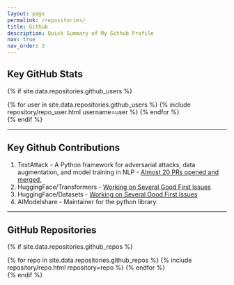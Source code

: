 ```yaml
---
layout: page
permalink: /repositories/
title: Github
description: Quick Summary of My Github Profile 
nav: true
nav_order: 3
---
```


## Key GitHub Stats

{% if site.data.repositories.github_users %}
<div class="repositories d-flex flex-wrap flex-md-row flex-column justify-content-between align-items-center">
  {% for user in site.data.repositories.github_users %}
    {% include repository/repo_user.html username=user %}
  {% endfor %}
</div>
{% endif %}

---

## Key Github Contributions 

<div class="repositories d-flex flex-wrap flex-md-row flex-column justify-content-between align-items-center">
  <div class="p-2 text-left">
      <ol>
      <li>TextAttack - A Python framework for adversarial attacks, data augmentation, and model training in NLP - <a href='https://github.com/QData/TextAttack/pulls?q=is%3Apr+author%3AVijayKalmath+'> Almost 20 PRs opened and merged. </a></li>
      <li>HuggingFace/Transformers - <a href='https://github.com/huggingface/transformers/pulls?q=+is%3Apr+author%3AVijayKalmath+'> Working on Several Good First Issues</a></li>
      <li>HuggingFace/Datasets - <a href='https://github.com/huggingface/datasets/pulls?q=+is%3Apr+author%3AVijayKalmath+'> Working on Several Good First Issues</a></li>
      <li>AIModelshare - Maintainer for the python library.</li>
    </ol>  

  </div>
</div>

---

## GitHub Repositories

{% if site.data.repositories.github_repos %}
<div class="repositories d-flex flex-wrap flex-md-row flex-column justify-content-between align-items-center">
  {% for repo in site.data.repositories.github_repos %}
    {% include repository/repo.html repository=repo %}
  {% endfor %}
</div>
{% endif %}
